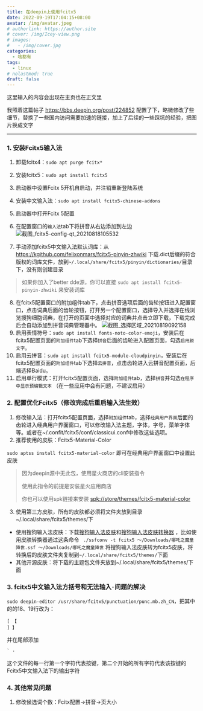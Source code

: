 ```yaml
---
title: 在deepin上使用fcitx5
date: 2022-09-19T17:04:15+08:00
avatar: /img/avatar.jpeg
# authorlink: https://author.site
# cover: /img/Icey-view.png
# images:
#   - /img/cover.jpg
categories:
  - 啥都有
tags:
  - linux
# nolastmod: true
draft: false
---
```


这里输入的内容会出现在主页也在正文里

<!--more-->

我照着这篇帖子 https://bbs.deepin.org/post/224852 配置了下，略微修改了些细节，替换了一些国内访问需要加速的链接，加上了后续的一些踩坑的经验，把图片换成文字

---

### 1\. 安装Fcitx5输入法

1. 卸载fcitx4：`sudo apt purge fcitx*`
2. 安装fcitx5：`sudo apt install fcitx5`
3. 启动器中设置Fcitx 5开机自启动，并注销重新登陆系统
4. 安装中文输入法：`sudo apt install fcitx5-chinese-addons`
5. 启动器中打开Fcitx 5配置
6. 在配置窗口的`输入法`tab下将拼音从右边添加到左边
![截图_fcitx5-config-qt_20210818105532](https://xiaoshujiang-shenmo.oss-accelerate.aliyuncs.com/小书匠/截图_fcitx5-config-qt_20210818105532.png)

7. 手动添加fcitx5中文输入法默认词库：从 https://kgithub.com/felixonmars/fcitx5-pinyin-zhwiki 下载.dict后缀的符合版权的词库文件，放到`~/.local/share/fcitx5/pinyin/dictionaries/`目录下，没有则创建目录
> 如果你加入了better dde源，你可以直接 `sudo apt install fcitx5-pinyin-zhwiki` 来安装词库


8. 在fcitx5配置窗口的附加组件tab下，点击拼音选项后面的齿轮按钮进入配置窗口，点击词典后面的齿轮按钮，打开另一个配置窗口，选择导入并选择在线浏览搜狗细胞词典，在打开的页面中选择对应的词典并点击立即下载，下载完成后会自动添加到拼音词典管理器中。
![截图_选择区域_20210819092158](https://xiaoshujiang-shenmo.oss-accelerate.aliyuncs.com/小书匠/截图_选择区域_20210819092158.png)
9. 启用表情符号：`sudo apt install fonts-noto-color-emoji`，安装后在fcitx5配置页面的`附加组件`tab下选择`拼音`后面的齿轮进入配置页面，勾选`启用颜文字`。
10. 启用云拼音：`sudo apt install fcitx5-module-cloudpinyin`，安装后在fcitx5配置页面的`附加组件`tab下选择`云拼音`，点击齿轮进入云拼音配置页面，后端选择Baidu。
11. 启用单行模式：打开fcitx5配置页面，选择`附加组件`tab，选择`拼音`并勾选`在程序中显示预编辑文本` （在一些应用中会有问题，不建议启用）

### 2\. 配置优化Fcitx5（修改完成后重启输入法生效）

1. 修改输入法：打开fcitx5配置页面，选择`附加组件`tab，选择`经典用户界面`后面的齿轮进入经典用户界面窗口，可以修改输入法主题，字体，字号，菜单字体等。或者在~/.confit/fcitx5/conf/classicui.conf中修改这些选项。
2. 推荐使用的皮肤：Fcitx5-Material-Color

`sudo aptss install fcitx5-material-color` 即可在经典用户界面窗口中设置此皮肤

> 因为deepin源中无此包，使用星火商店的cli安装指令
> 
> 使用此指令的前提是安装星火应用商店 
> 
> 你也可以使用spk链接来安装 [spk://store/themes/fcitx5-material-color](spk://store/themes/fcitx5-material-color)


3.  使用第三方皮肤，所有的皮肤都必须将文件夹放到目录~/.local/share/fcitx5/themes/下

* 使用搜狗输入法皮肤：下载[搜狗输入法皮肤](https://pinyin.sogou.com/skins/)和[搜狗输入法皮肤转换器](https://kgithub.com/fkxxyz/ssfconv) ，比如使用皮肤转换器通过这条命令
 ` ./ssfconv -t fcitx5 ～/Downloads/哪吒之魔童降世.ssf ～/Downloads/哪吒之魔童降世`
 将搜狗输入法皮肤转为fcitx5皮肤，将转换后的皮肤文件夹复制到`~/.local/share/fcitx5/themes/`下面
* 其他开源皮肤：将下载的主题包文件夹放到~/.local/share/fcitx5/themes/下面





### 3\. fcitx5中文输入法方括号和无法输入`·`问题的解决

`sudo deepin-editor /usr/share/fcitx5/punctuation/punc.mb.zh_CN`，把其中的的18、19行改为：

```
[ 【
] 】
```

并在尾部添加

```
` ·
```

这个文件的每一行第一个字符代表按键，第二个开始的所有字符代表该按键的Fcitx5中文输入法下的输出字符



### 4\. 其他常见问题

1. 修改候选词个数：Fcitx配置->拼音->页大小

